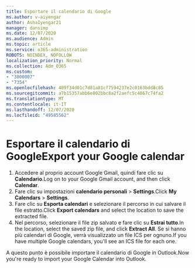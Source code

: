 ```yaml
---
title: Esportare il calendario di Google
ms.author: v-aiyengar
author: AshaIyengar21
manager: dansimp
ms.date: 12/07/2020
ms.audience: Admin
ms.topic: article
ms.service: o365-administration
ROBOTS: NOINDEX, NOFOLLOW
localization_priority: Normal
ms.collection: Adm_O365
ms.custom:
- "3800007"
- "7354"
ms.openlocfilehash: 409f34d01c7d81a81cf7594237e2c0163bdd8c85
ms.sourcegitcommit: a7b15357abb6e802bbc8a2f2aefc5c4867c74fa2
ms.translationtype: MT
ms.contentlocale: it-IT
ms.lasthandoff: 12/07/2020
ms.locfileid: "49585562"
---
```

# <a name="export-your-google-calendar"></a><span data-ttu-id="ea255-102">Esportare il calendario di Google</span><span class="sxs-lookup"><span data-stu-id="ea255-102">Export your Google calendar</span></span>

1. <span data-ttu-id="ea255-103">Accedere al proprio account Google Gmail, quindi fare clic su **Calendario**.</span><span class="sxs-lookup"><span data-stu-id="ea255-103">Log on to your Google Gmail account, and then click **Calendar**.</span></span>
1. <span data-ttu-id="ea255-104">Fare clic su impostazioni **calendario personali**  >  **Settings**.</span><span class="sxs-lookup"><span data-stu-id="ea255-104">Click **My Calendars** > **Settings**.</span></span>
1. <span data-ttu-id="ea255-105">Fare clic su **Esporta calendari** e selezionare il percorso in cui salvare il file estratto.</span><span class="sxs-lookup"><span data-stu-id="ea255-105">Click **Export calendars** and select the location to save the extracted file.</span></span>
1. <span data-ttu-id="ea255-106">Nel percorso, selezionare il file zip salvato e fare clic su **Estrai tutto**.</span><span class="sxs-lookup"><span data-stu-id="ea255-106">In the location, select the saved zip file, and click **Extract All**.</span></span>
   <span data-ttu-id="ea255-107">Se si hanno più calendari di Google, verrà visualizzato un file ICS per ognuno.</span><span class="sxs-lookup"><span data-stu-id="ea255-107">If you have multiple Google calendars, you'll see an ICS file for each one.</span></span>

<span data-ttu-id="ea255-108">A questo punto è possibile importare il calendario di Google in Outlook.</span><span class="sxs-lookup"><span data-stu-id="ea255-108">Now you're ready to import your Google Calendar into Outlook.</span></span>